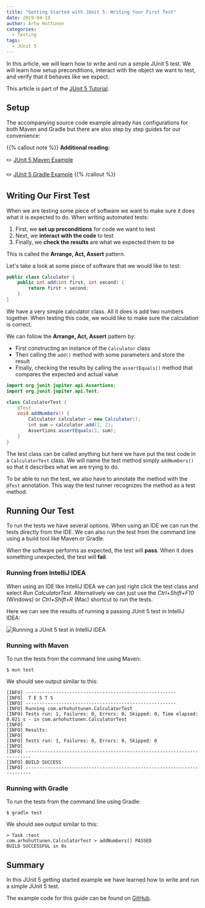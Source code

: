 ```yaml
---
title: "Getting Started with JUnit 5: Writing Your First Test"
date: 2019-04-19
author: Arho Huttunen
categories:
  - Testing
tags:
  - JUnit 5
---
```


In this article, we will learn how to write and run a simple JUnit 5 test. We will learn how setup preconditions, interact with the object we want to test, and verify that it behaves like we expect.

This article is part of the [JUnit 5 Tutorial](/junit-5-tutorial).

## Setup

The accompanying source code example already has configurations for both Maven and Gradle but there are also step by step guides for our convenience:

{{% callout note %}}
**Additional reading:**

:pencil2: [JUnit 5 Maven Example](/junit-5-maven-example/)

:pencil2: [JUnit 5 Gradle Example](/junit-5-gradle-example/)
{{% /callout %}}


## Writing Our First Test

When we are testing some piece of software we want to make sure it does what it is expected to do. When writing automated tests:

1. First, we **set up preconditions** for code we want to test
2. Next, we **interact with the code** to test
3. Finally, we **check the results** are what we expected them to be

This is called the **Arrange, Act, Assert** pattern.

Let's take a look at some piece of software that we would like to test:

```java
public class Calculator {
    public int add(int first, int second) {
        return first + second;
    }
}
```

We have a very simple calculator class. All it does is add two numbers together. When testing this code, we would like to make sure the calculation is correct.

We can follow the **Arrange, Act, Assert** pattern by:

- First constructing an instance of the `Calculator` class
- Then calling the `add()` method with some parameters and store the result
- Finally, checking the results by calling the `assertEquals()` method that compares the expected and actual value

```java
import org.junit.jupiter.api.Assertions;
import org.junit.jupiter.api.Test;

class CalculatorTest {
    @Test
    void addNumbers() {
        Calculator calculator = new Calculator();
        int sum = calculator.add(1, 2);
        Assertions.assertEquals(3, sum);
    }
}
```

The test class can be called anything but here we have put the test code in a `CalculatorTest` class. We will name the test method simply `addNumbers()` so that it describes what we are trying to do.

To be able to run the test, we also have to annotate the method with the `@Test` annotation. This way the test runner recognizes the method as a test method.

## Running Our Test

To run the tests we have several options. When using an IDE we can run the tests directly from the IDE. We can also run the test from the command line using a build tool like Maven or Gradle.

When the software performs as expected, the test will **pass**. When it does something unexpected, the test will **fail**.

### Running from IntelliJ IDEA

When using an IDE like IntelliJ IDEA we can just right click the test class and select _Run CalculatorTest_. Alternatively we can just use the _Ctrl+Shift+F10_ (Windows) or _Ctrl+Shift+R_ (Mac) shortcut to run the tests.

Here we can see the results of running a passing JUnit 5 test in IntelliJ IDEA:

![Running a JUnit 5 test in IntelliJ IDEA](/media/junit-5-running-test-intellij-idea.png)

### Running with Maven

To run the tests from the command line using Maven:

```
$ mvn test
```

We should see output similar to this:

```
[INFO] -------------------------------------------------------
[INFO]  T E S T S
[INFO] -------------------------------------------------------
[INFO] Running com.arhohuttunen.CalculatorTest
[INFO] Tests run: 1, Failures: 0, Errors: 0, Skipped: 0, Time elapsed: 0.021 s - in com.arhohuttunen.CalculatorTest
[INFO] 
[INFO] Results:
[INFO] 
[INFO] Tests run: 1, Failures: 0, Errors: 0, Skipped: 0
[INFO] 
[INFO] ------------------------------------------------------------------------
[INFO] BUILD SUCCESS
[INFO] ------------------------------------------------------------------------
```

### Running with Gradle

To run the tests from the command line using Gradle:

```
$ gradle test
```

We should see output similar to this:

```
> Task :test
com.arhohuttunen.CalculatorTest > addNumbers() PASSED
BUILD SUCCESSFUL in 0s
```

## Summary

In this JUnit 5 getting started example we have learned how to write and run a simple JUnit 5 test.

The example code for this guide can be found on [GitHub](https://github.com/arhohuttunen/junit5-examples/tree/main/junit5-starter).
